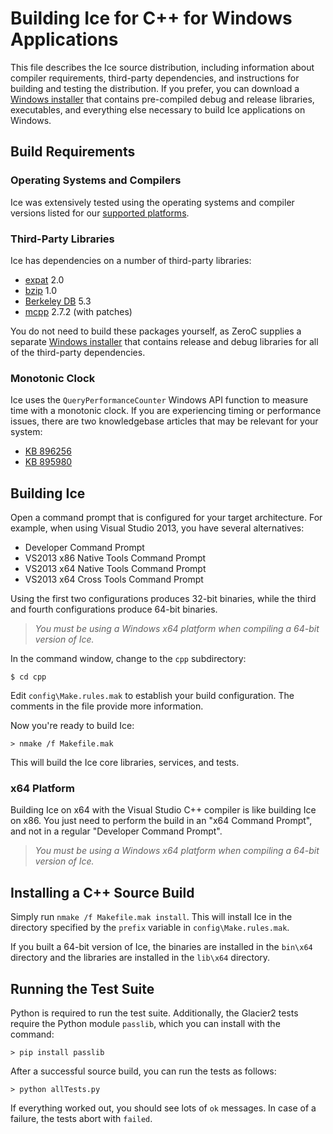 # Building Ice for C++ for Windows Applications

This file describes the Ice source distribution, including information about
compiler requirements, third-party dependencies, and instructions for building
and testing the distribution. If you prefer, you can download a [Windows installer][1]
that contains pre-compiled debug and release libraries, executables, and everything
else necessary to build Ice applications on Windows.

## Build Requirements

### Operating Systems and Compilers

Ice was extensively tested using the operating systems and compiler versions listed
for our [supported platforms][2].

### Third-Party Libraries

Ice has dependencies on a number of third-party libraries:

 - [expat][3] 2.0
 - [bzip][4] 1.0
 - [Berkeley DB][5] 5.3
 - [mcpp][6] 2.7.2 (with patches)

You do not need to build these packages yourself, as ZeroC supplies a separate
[Windows installer][7] that contains release and debug libraries for all of the
third-party dependencies.

### Monotonic Clock

Ice uses the `QueryPerformanceCounter` Windows API function to measure time with
a monotonic clock. If you are experiencing timing or performance issues, there
are two knowledgebase articles that may be relevant for your system:

 - [KB 896256](http://support.microsoft.com/?id=896256)
 - [KB 895980](http://support.microsoft.com/?id=895980)

## Building Ice

Open a command prompt that is configured for your target architecture. For example,
when using Visual Studio 2013, you have several alternatives:

- Developer Command Prompt
- VS2013 x86 Native Tools Command Prompt
- VS2013 x64 Native Tools Command Prompt
- VS2013 x64 Cross Tools Command Prompt

Using the first two configurations produces 32-bit binaries, while the third and
fourth configurations produce 64-bit binaries.

> *You must be using a Windows x64 platform when compiling a 64-bit version of Ice.*

In the command window, change to the `cpp` subdirectory:

    $ cd cpp

Edit `config\Make.rules.mak` to establish your build configuration. The comments
in the file provide more information.

Now you're ready to build Ice:

    > nmake /f Makefile.mak

This will build the Ice core libraries, services, and tests.

### x64 Platform

Building Ice on x64 with the Visual Studio C++ compiler is like building Ice on
x86. You just need to perform the build in an "x64 Command Prompt", and not in
a regular "Developer Command Prompt".

> *You must be using a Windows x64 platform when compiling a 64-bit version of Ice.*

## Installing a C++ Source Build

Simply run `nmake /f Makefile.mak install`. This will install Ice in the directory
specified by the `prefix` variable in `config\Make.rules.mak`.

If you built a 64-bit version of Ice, the binaries are installed in the `bin\x64`
directory and the libraries are installed in the `lib\x64` directory.

## Running the Test Suite

Python is required to run the test suite. Additionally, the Glacier2 tests
require the Python module `passlib`, which you can install with the command:

    > pip install passlib

After a successful source build, you can run the tests as follows:

    > python allTests.py

If everything worked out, you should see lots of `ok` messages. In case of a
failure, the tests abort with `failed`.

[1]: https://doc.zeroc.com/display/Ice36/Using+the+Windows+Binary+Distribution
[2]: https://doc.zeroc.com/display/Ice36/Supported+Platforms+for+Ice+3.6.0
[3]: http://expat.sourceforge.net
[4]: http://bzip.org
[5]: http://www.oracle.com/us/products/database/berkeley-db/overview/index.htm
[6]: https://github.com/zeroc-ice/mcpp
[7]: https://zeroc.com/download.html
